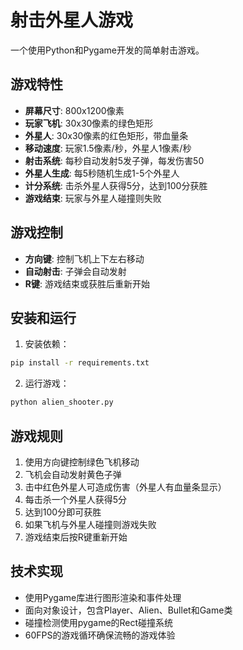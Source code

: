 # 射击外星人游戏

一个使用Python和Pygame开发的简单射击游戏。

## 游戏特性

- **屏幕尺寸**: 800x1200像素
- **玩家飞机**: 30x30像素的绿色矩形
- **外星人**: 30x30像素的红色矩形，带血量条
- **移动速度**: 玩家1.5像素/秒，外星人1像素/秒
- **射击系统**: 每秒自动发射5发子弹，每发伤害50
- **外星人生成**: 每5秒随机生成1-5个外星人
- **计分系统**: 击杀外星人获得5分，达到100分获胜
- **游戏结束**: 玩家与外星人碰撞则失败

## 游戏控制

- **方向键**: 控制飞机上下左右移动
- **自动射击**: 子弹会自动发射
- **R键**: 游戏结束或获胜后重新开始

## 安装和运行

1. 安装依赖：
```bash
pip install -r requirements.txt
```

2. 运行游戏：
```bash
python alien_shooter.py
```

## 游戏规则

1. 使用方向键控制绿色飞机移动
2. 飞机会自动发射黄色子弹
3. 击中红色外星人可造成伤害（外星人有血量条显示）
4. 每击杀一个外星人获得5分
5. 达到100分即可获胜
6. 如果飞机与外星人碰撞则游戏失败
7. 游戏结束后按R键重新开始

## 技术实现

- 使用Pygame库进行图形渲染和事件处理
- 面向对象设计，包含Player、Alien、Bullet和Game类
- 碰撞检测使用pygame的Rect碰撞系统
- 60FPS的游戏循环确保流畅的游戏体验
